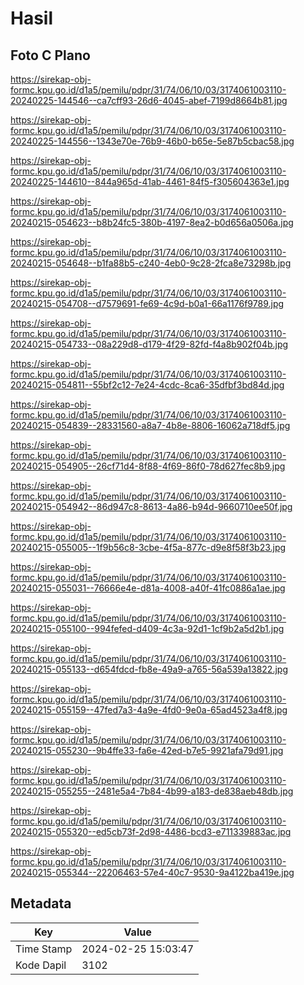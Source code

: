 # Hasil

## Foto C Plano

https://sirekap-obj-formc.kpu.go.id/d1a5/pemilu/pdpr/31/74/06/10/03/3174061003110-20240225-144546--ca7cff93-26d6-4045-abef-7199d8664b81.jpg

https://sirekap-obj-formc.kpu.go.id/d1a5/pemilu/pdpr/31/74/06/10/03/3174061003110-20240225-144556--1343e70e-76b9-46b0-b65e-5e87b5cbac58.jpg

https://sirekap-obj-formc.kpu.go.id/d1a5/pemilu/pdpr/31/74/06/10/03/3174061003110-20240225-144610--844a965d-41ab-4461-84f5-f305604363e1.jpg

https://sirekap-obj-formc.kpu.go.id/d1a5/pemilu/pdpr/31/74/06/10/03/3174061003110-20240215-054623--b8b24fc5-380b-4197-8ea2-b0d656a0506a.jpg

https://sirekap-obj-formc.kpu.go.id/d1a5/pemilu/pdpr/31/74/06/10/03/3174061003110-20240215-054648--b1fa88b5-c240-4eb0-9c28-2fca8e73298b.jpg

https://sirekap-obj-formc.kpu.go.id/d1a5/pemilu/pdpr/31/74/06/10/03/3174061003110-20240215-054708--d7579691-fe69-4c9d-b0a1-66a1176f9789.jpg

https://sirekap-obj-formc.kpu.go.id/d1a5/pemilu/pdpr/31/74/06/10/03/3174061003110-20240215-054733--08a229d8-d179-4f29-82fd-f4a8b902f04b.jpg

https://sirekap-obj-formc.kpu.go.id/d1a5/pemilu/pdpr/31/74/06/10/03/3174061003110-20240215-054811--55bf2c12-7e24-4cdc-8ca6-35dfbf3bd84d.jpg

https://sirekap-obj-formc.kpu.go.id/d1a5/pemilu/pdpr/31/74/06/10/03/3174061003110-20240215-054839--28331560-a8a7-4b8e-8806-16062a718df5.jpg

https://sirekap-obj-formc.kpu.go.id/d1a5/pemilu/pdpr/31/74/06/10/03/3174061003110-20240215-054905--26cf71d4-8f88-4f69-86f0-78d627fec8b9.jpg

https://sirekap-obj-formc.kpu.go.id/d1a5/pemilu/pdpr/31/74/06/10/03/3174061003110-20240215-054942--86d947c8-8613-4a86-b94d-9660710ee50f.jpg

https://sirekap-obj-formc.kpu.go.id/d1a5/pemilu/pdpr/31/74/06/10/03/3174061003110-20240215-055005--1f9b56c8-3cbe-4f5a-877c-d9e8f58f3b23.jpg

https://sirekap-obj-formc.kpu.go.id/d1a5/pemilu/pdpr/31/74/06/10/03/3174061003110-20240215-055031--76666e4e-d81a-4008-a40f-41fc0886a1ae.jpg

https://sirekap-obj-formc.kpu.go.id/d1a5/pemilu/pdpr/31/74/06/10/03/3174061003110-20240215-055100--994fefed-d409-4c3a-92d1-1cf9b2a5d2b1.jpg

https://sirekap-obj-formc.kpu.go.id/d1a5/pemilu/pdpr/31/74/06/10/03/3174061003110-20240215-055133--d654fdcd-fb8e-49a9-a765-56a539a13822.jpg

https://sirekap-obj-formc.kpu.go.id/d1a5/pemilu/pdpr/31/74/06/10/03/3174061003110-20240215-055159--47fed7a3-4a9e-4fd0-9e0a-65ad4523a4f8.jpg

https://sirekap-obj-formc.kpu.go.id/d1a5/pemilu/pdpr/31/74/06/10/03/3174061003110-20240215-055230--9b4ffe33-fa6e-42ed-b7e5-9921afa79d91.jpg

https://sirekap-obj-formc.kpu.go.id/d1a5/pemilu/pdpr/31/74/06/10/03/3174061003110-20240215-055255--2481e5a4-7b84-4b99-a183-de838aeb48db.jpg

https://sirekap-obj-formc.kpu.go.id/d1a5/pemilu/pdpr/31/74/06/10/03/3174061003110-20240215-055320--ed5cb73f-2d98-4486-bcd3-e711339883ac.jpg

https://sirekap-obj-formc.kpu.go.id/d1a5/pemilu/pdpr/31/74/06/10/03/3174061003110-20240215-055344--22206463-57e4-40c7-9530-9a4122ba419e.jpg


## Metadata

| Key        | Value               |
| ---------- | ------------------- |
| Time Stamp | 2024-02-25 15:03:47 |
| Kode Dapil | 3102                |



